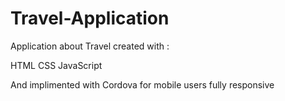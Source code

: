 # Travel-Application

Application about Travel created with :

HTML
CSS
JavaScript

And implimented with Cordova for mobile users fully responsive 

